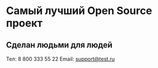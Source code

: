 # Самый лучший Open Source проект

## Сделан людьми для людей


Тел: 8 800 333 55 22
Email: support@test.ru
